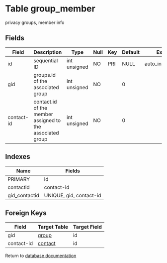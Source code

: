 Table group_member
===========

privacy groups, member info

Fields
------

| Field      | Description                                               | Type         | Null | Key | Default | Extra          |
| ---------- | --------------------------------------------------------- | ------------ | ---- | --- | ------- | -------------- |
| id         | sequential ID                                             | int unsigned | NO   | PRI | NULL    | auto_increment |
| gid        | groups.id of the associated group                         | int unsigned | NO   |     | 0       |                |
| contact-id | contact.id of the member assigned to the associated group | int unsigned | NO   |     | 0       |                |

Indexes
------------

| Name          | Fields                  |
| ------------- | ----------------------- |
| PRIMARY       | id                      |
| contactid     | contact-id              |
| gid_contactid | UNIQUE, gid, contact-id |

Foreign Keys
------------

| Field | Target Table | Target Field |
|-------|--------------|--------------|
| gid | [group](help/database/db_group) | id |
| contact-id | [contact](help/database/db_contact) | id |

Return to [database documentation](help/database)
